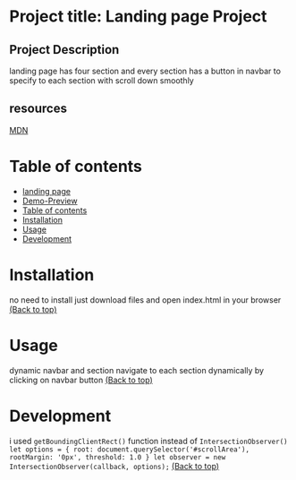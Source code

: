 

# Project title: Landing page Project


## Project Description
landing page has four section and every section has a button in navbar to specify to each section with scroll down smoothly
## resources
[MDN](https://developer.mozilla.org/en-US/)
# Table of contents
- [landing page](#landing-page)
- [Demo-Preview](https://github.com/mido777283/landing-page)
- [Table of contents](#table-of-contents)
- [Installation](#installation)
- [Usage](#usage)
- [Development](#development)

# Installation
no need to install just download files and open index.html in your browser
[(Back to top)](#table-of-contents)

# Usage
dynamic navbar and section navigate to each section dynamically by clicking on navbar button
[(Back to top)](#table-of-contents)

# Development
i used `getBoundingClientRect()` function instead of `IntersectionObserver()`
`let options = {
  root: document.querySelector('#scrollArea'),
  rootMargin: '0px',
  threshold: 1.0
}
let observer = new IntersectionObserver(callback, options);`
[(Back to top)](#table-of-contents)


















